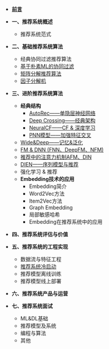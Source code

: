 - [**前言**](README.md)

- **一、推荐系统概述**
    - 推荐系统范式
    
- **二、基础推荐系统算法**
  - 经典协同过滤推荐算法
  - [基于朴素ML的协同过滤](推荐系统基础算法/基于朴素ML的协同过滤.md)
  - [矩阵分解推荐算法](推荐系统基础算法/矩阵分解推荐算法.md)
  - [因子分解机](推荐系统基础算法/因子分解机.md)
  
- **三、进阶推荐系统算法**
  - **经典结构**
      - [AutoRec——单隐层神经网络](深度学习推荐算法/AutoRec.md)
      - [Deep Crossing——经典架构](深度学习推荐算法/Deep_Crossing.md)
      - [NeuralCF——CF & 深度学习](深度学习推荐算法/NeuralCF.md)
      - [PNN模型——加强特征交叉](深度学习推荐算法/PNN.md)
  - [Wide&Deep——记忆&泛化](深度学习推荐算法/Wide&Deep.md)
  - [FM & DNN (FNN、DeepFM、NFM)](深度学习推荐算法/FM_Deep.md)
  - [推荐中的注意力机制AFM、DIN](深度学习推荐算法/Attention.md)
  - [DIEN——序列模型与推荐](深度学习推荐算法/DIEN.md)
  - 强化学习 & 推荐
  - **Embedding技术的应用**
    - Embedding简介 
    - Word2Vec方法
    - Item2Vec方法
    - Graph Embedding
    - 局部敏感哈希
    - Embedding在推荐系统中的应用
  
- **四、推荐系统评估与价值**

- **五、推荐系统的工程实现**
    - 数据流与特征工程
    - [推荐系统冷启动](推荐系统的工程实现/推荐系统冷启动.md)
    - 推荐模型离线训练
    - 推荐模型线上部署
    
- **六、推荐系统产品与运营**

- **七、推荐系统面试**

    - ML&DL基础
    - 推荐模型及系统
    - 编程与算法
    - 其他

    